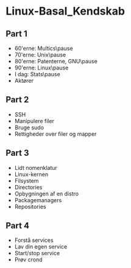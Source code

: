 # Linux-Basal_Kendskab

## Part 1
- 60'erne: Multics\pause
- 70'erne: Unix\pause
- 80'erne: Patenterne, GNU\pause
- 90'erne: Linux\pause
- I dag: Stats\pause
- Aktører

## Part 2
- SSH
- Manipulere filer
- Bruge sudo
- Rettigheder over filer og mapper

## Part 3
- Lidt nomenklatur
- Linux-kernen
- Filsystem
- Directories
- Opbygningen af en distro
- Packagemanagers
- Repositories

## Part 4
- Forstå services
- Lav din egen service
- Start/stop service
- Prøv crond

